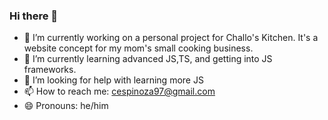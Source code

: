 ### Hi there 👋

- 🔭 I’m currently working on a personal project for Challo's Kitchen. It's a website concept for my mom's small cooking business.
- 🌱 I’m currently learning advanced JS,TS, and getting into JS frameworks.
- 🤔 I’m looking for help with learning more JS
- 📫 How to reach me: cespinoza97@gmail.com
- 😄 Pronouns: he/him
